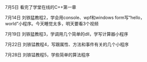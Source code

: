 7月5日
看完了学堂在线的C++第一章

7月14日
刘铁猛教程2，学会用console、wpf和windows form写“hello， world”小程序。今天睡觉太多，明天要看3个视频

7月19日
刘铁猛教程3，学调用几个简单的dll，学写计算器小程序

7月22日
刘铁锰教程4，写跟属性、方法和事件有关的几个小程序

7月28日
刘铁锰教程5，学些简单的算法程序
